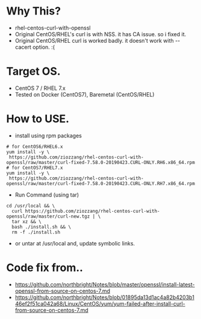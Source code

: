 # Why This?
* rhel-centos-curl-with-openssl
* Original CentOS/RHEL's curl is with NSS. it has CA issue. so i fixed it.
* Original CentOS/RHEL curl is worked badly. it doesn't work with --cacert option. :(

# Target OS.

* CentOS 7 / RHEL 7.x
* Tested on Docker (CentOS7), Baremetal (CentOS/RHEL)

# How to USE.
* install using rpm packages

```
# for CentOS6/RHEL6.x
yum install -y \
 https://github.com/ziozzang/rhel-centos-curl-with-openssl/raw/master/curl-fixed-7.58.0-20190423.CURL-ONLY.RH6.x86_64.rpm
# for CentOS7/RHEL7.x
yum install -y \
 https://github.com/ziozzang/rhel-centos-curl-with-openssl/raw/master/curl-fixed-7.58.0-20190423.CURL-ONLY.RH7.x86_64.rpm

```

* Run Command (using tar)

```
cd /usr/local && \
  curl https://github.com/ziozzang/rhel-centos-curl-with-openssl/raw/master/curl-new.tgz | \
  tar xz && \
  bash ./install.sh && \
  rm -f ./install.sh
```
* or untar at /usr/local and, update symbolic links.


# Code fix from..
* https://github.com/northbright/Notes/blob/master/openssl/install-latest-openssl-from-source-on-centos-7.md
* https://github.com/northbright/Notes/blob/01895da13d1ac4a82b4203b146ef2f51ca042a68/Linux/CentOS/yum/yum-failed-after-install-curl-from-source-on-centos-7.md
